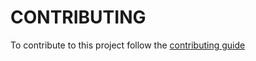 # CONTRIBUTING

To contribute to this project follow the [contributing guide](https://kube-burner.github.io/kube-burner/latest/contributing/)